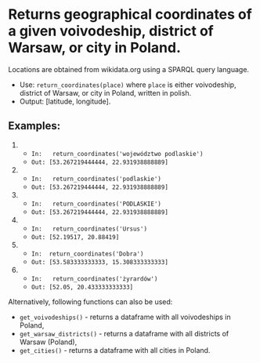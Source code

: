 Returns geographical coordinates of a given voivodeship, district of Warsaw, or city in Poland.
==============

Locations are obtained from wikidata.org using a SPARQL query language.
* Use: ```return_coordinates(place)``` where ```place``` is either voivodeship, district of Warsaw, or city in Poland, written in polish. 
* Output: [latitude, longitude].


Examples:
--------
1. 
    * ```In:   return_coordinates('województwo podlaskie')```
    * ```Out: [53.267219444444, 22.931938888889]```
   
2.
    * ```In:   return_coordinates('podlaskie')```
    * ```Out: [53.267219444444, 22.931938888889]```
3.
    * ```In:   return_coordinates('PODLASKIE')```
    * ```Out: [53.267219444444, 22.931938888889]```
4.
    * ```In:   return_coordinates('Ursus')```
    * ```Out: [52.19517, 20.88419]```
5.
    * ```In:  return_coordinates('Dobra')```
    * ```Out: [53.583333333333, 15.308333333333]```
6.
    * ```In:   return_coordinates('żyrardów')```
    * ```Out: [52.05, 20.433333333333]```    
    
    
Alternatively, following functions can also be used:
* ```get_voivodeships()``` - returns a dataframe with all voivodeships in Poland,
* ```get_warsaw_districts()``` - returns a dataframe with all districts of Warsaw (Poland),
* ```get_cities()``` - returns a dataframe with all cities in Poland.
